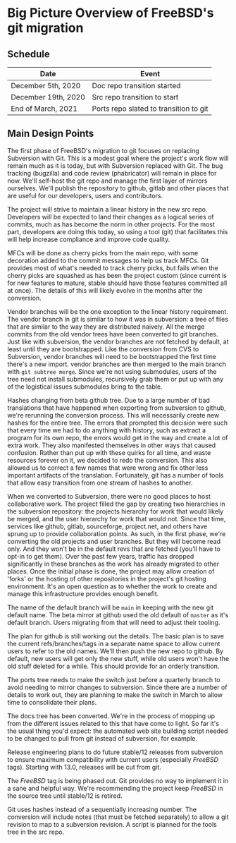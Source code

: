 # Big Picture Overview of FreeBSD's git migration

## Schedule

| Date | Event |
|------|-------|
| December 5th, 2020 | Doc repo transition started |
| December 19th, 2020 | Src repo transition to start |
| End of March, 2021 | Ports repo slated to transition to git |

## Main Design Points

The first phase of FreeBSD's migration to git focuses on replacing
Subversion with Git.  This is a modest goal where the project's work
flow will remain much as it is today, but with Subversion replaced
with Git. The bug tracking (bugzilla) and code review (phabricator)
will remain in place for now. We'll self-host the git repo and manage
the first layer of mirrors ourselves. We'll publish the repository to
github, gitlab and other places that are useful for our developers,
users and contributors.

The project will strive to maintain a linear history in the new src
repo.  Developers will be expected to land their changes as a logical
series of commits, much as has become the norm in other projects. For
the most part, developers are doing this today, so using a tool (git)
that facilitates this will help increase compliance and improve code
quality.

MFCs will be done as cherry picks from the main repo, with some
decoration added to the commit messages to help us track MFCs. Git
provides most of what's needed to track cherry picks, but fails when
the cherry picks are squashed as has been the project custom (since
current is for new features to mature, stable should have those
features committed all at once). The details of this will likely
evolve in the months after the conversion.

Vendor branches will be the one exception to the linear history
requirement. The vendor branch in git is similar to how it was in
subversion: a tree of files that are similar to the way they are
distributed naively. All the merge commits from the old vendor trees
have been converted to git branches. Just like with subversion, the
vendor branches are not fetched by default, at least until they are
bootstrapped. Like the conversion from CVS to Subversion, vendor
branches will need to be bootstrapped the first time there's a new
import. vendor branches are then merged to the main branch with `git
subtree merge`. Since we're not using submodules, users of the tree
need not install submodules, recursively grab them or put up with any
of the logistical issues submodules bring to the table.

Hashes changing from beta github tree. Due to a large number of bad
translations that have happened when exporting from subversion to
github, we're rerunning the conversion process. This will necessarily
create new hashes for the entire tree. The errors that prompted this
decision were such that every time we had to do anything with history,
such as extract a program for its own repo, the errors would get in
the way and create a lot of extra work. They also manifested
themselves in other ways that caused confusion. Rather than put up
with these quirks for all time, and waste resources forever on it, we
decided to redo the conversion. This also allowed us to correct a
few names that were wrong and fix other less important artifacts of
the translation. Fortunately, git has a number of tools that allow
easy transition from one stream of hashes to another.

When we converted to Subversion, there were no good places to host
collaborative work. The project filled the gap by creating two
hierarchies in the subversion repository: the projects hierarchy for
work that would likely be merged, and the user hierarchy for work that
would not. Since that time, services like github, gitlab, sourceforge,
project.net, and others have sprung up to provide collaboration
points. As such, in the first phase, we're converting the old projects
and user branches. But they will become read only. And they won't be
in the default revs that are fetched (you'll have to opt-in to get
them). Over the past few years, traffic has dropped significantly in
these branches as the work has already migrated to other places. Once
the initial phase is done, the project may allow creation of 'forks'
or the hosting of other repositories in the project's git hosting
environment. It's an open question as to whether the work to create
and manage this infrastructure provides enough benefit.

The name of the default branch will be `main` in keeping with the new
git default name. The beta mirror at github used the old default of
`master` as it's default branch. Users migrating from that will need
to adjust their tooling.

The plan for github is still working out the details. The basic plan
is to save the current refs/branches/tags in a separate name space to
allow current users to refer to the old names. We'll then push the new
repo to github. By default, new users will get only the new stuff,
while old users won't have the old stuff deleted for a while. This
should provide for an orderly transition.

The ports tree needs to make the switch just before a quarterly branch
to avoid needing to mirror changes to subversion. Since there are a
number of details to work out, they are planning to make the switch in
March to allow time to consolidate their plans.

The docs tree has been converted. We're in the process of mopping up
from the different issues related to this that have come to light. So
far it's the usual thing you'd expect: the automated web site building
script needed to be changed to pull from git instead of subversion,
for example.

Release engineering plans to do future stable/12 releases from
subversion to ensure maximum compatibility with current users
(especially $FreeBSD$ tags). Starting with 13.0, releases will be cut
from git.

The $FreeBSD$ tag is being phased out. Git provides no way to
implement it in a sane and helpful way. We're recommending the project
keep $FreeBSD$ in the source tree until stable/12 is retired.

Git uses hashes instead of a sequentially increasing number. The
conversion will include notes (that must be fetched separately) to
allow a git revision to map to a subversion revision. A script is
planned for the tools tree in the src repo.

